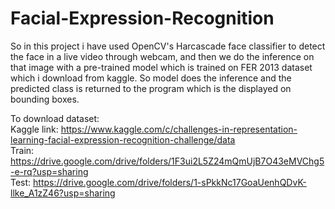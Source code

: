 # Facial-Expression-Recognition
So in this project i have used OpenCV's Harcascade face classifier to detect the face in a live video through webcam, and then we do the inference on that image with a pre-trained model which is trained on FER 2013 dataset which i download from kaggle. So model does the inference and the predicted class is returned to the program which is the displayed on bounding boxes.  

To download dataset:  
Kaggle link: https://www.kaggle.com/c/challenges-in-representation-learning-facial-expression-recognition-challenge/data  
Train: https://drive.google.com/drive/folders/1F3ui2L5Z24mQmUjB7O43eMVChg5-e-rq?usp=sharing  
Test: https://drive.google.com/drive/folders/1-sPkkNc17GoaUenhQDvK-llke_A1zZ46?usp=sharing
